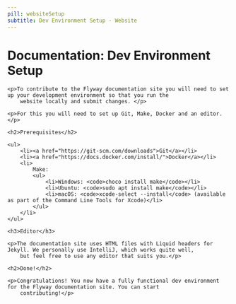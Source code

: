 ```yaml
---
pill: websiteSetup
subtitle: Dev Environment Setup - Website
---
```

<div id="websiteSetup">
    <h1>Documentation: Dev Environment Setup</h1>

    <p>To contribute to the Flyway documentation site you will need to set up your development environment so that you run the
        website locally and submit changes. </p>

    <p>For this you will need to set up Git, Make, Docker and an editor.</p>

    <h2>Prerequisites</h2>

    <ul>
        <li><a href="https://git-scm.com/downloads">Git</a></li>
        <li><a href="https://docs.docker.com/install/">Docker</a></li>
        <li>
            Make:
            <ul>
                <li>Windows: <code>choco install make</code></li>
                <li>Ubuntu: <code>sudo apt install make</code></li>
                <li>macOS: <code>xcode-select --install</code> (available as part of the Command Line Tools for Xcode)</li>
            </ul>
        </li>
    </ul>

    <h3>Editor</h3>

    <p>The documentation site uses HTML files with Liquid headers for Jekyll. We personally use IntelliJ, which works quite well,
        but feel free to use any editor that suits you.</p>

    <h2>Done!</h2>

    <p>Congratulations! You now have a fully functional dev environment for the Flyway documentation site. You can start
        contributing!</p>
</div>
